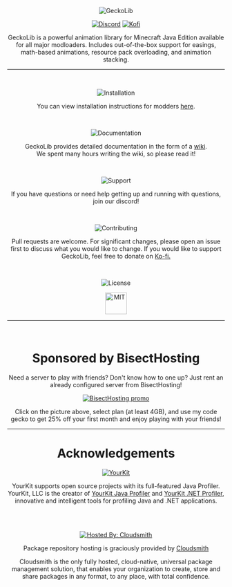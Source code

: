 <p align="center">
<img src="https://www.bisecthosting.com/images/CF/GeckoLib/bh_GL_header.png" alt="GeckoLib"/>
</p>
<p align="center">
<a href="https://discord.gg/pPEqBgJtZW"><img src="https://img.shields.io/discord/730912704776110121?color=green&label=Discord&logo=Discord&logoColor=green&style=for-the-badge" alt="Discord"/></a>
<a href="https://ko-fi.com/geckolib"><img src="https://shields.io/badge/kofi-Buy_a_coffee-ff5f5f?logo=ko-fi&type=patrons&style=for-the-badge&color=green&logoColor=green" alt="Kofi"/></a>
</p>
<p align="center">
GeckoLib is a powerful animation library for Minecraft Java Edition available for all major modloaders. Includes out-of-the-box support for easings, math-based animations, resource pack overloading, and animation stacking.
</p>
<hr>
<br>

<p align="center">
<img src="https://f000.backblazeb2.com/file/softwarelocker/bh_GL_2.png" alt="Installation"/> 
</p>
<p align="center">
You can view installation instructions for modders <a href="https://github.com/bernie-g/geckolib/wiki/Installation-(Geckolib4)">here</a>.
</p>
<br>

<p align="center">
    <img src="https://f000.backblazeb2.com/file/softwarelocker/bh_GL_3.png" alt="Documentation"/> 
</p>
<p align="center">
GeckoLib provides detailed documentation in the form of a <a href="https://github.com/bernie-g/geckolib/wiki/Installation-(Geckolib4)">wiki</a>.<br>We spent many hours writing the wiki, so please read it!
</p>
<br>

<p align="center">
<img src="https://f000.backblazeb2.com/file/softwarelocker/bh_GL_4.png" alt="Support"/> 
</p>
<p align="center">
If you have questions or need help getting up and running with questions, join our discord!
</p>
<br>

<p align="center">
<img src="https://f000.backblazeb2.com/file/softwarelocker/bh_GL_5.png" alt="Contributing"/>
</p>
<p align="center">
Pull requests are welcome. For significant changes, please open an issue first to discuss what you would like to change. If you would like to support GeckoLib, feel free to donate on <a href="https://ko-fi.com/geckolib">Ko-fi.</a>
</p>
<br>

<p align="center">
<img src="https://f000.backblazeb2.com/file/softwarelocker/bh_GL_6.png" alt="License"/> 
</p>
<p align="center">
<img src="https://img.shields.io/github/license/bernie-g/geckolib?style=for-the-badge" alt="MIT" height="50"/> 
</p>

<hr>
<br>
<h1 align="center">
Sponsored by BisectHosting
</h1>

<p align="center">
Need a server to play with friends? Don't know how to one up? Just rent an already configured server from BisectHosting!
</p>
<p align="center">
<a href="https://bisecthosting.com/gecko"><img src="https://f000.backblazeb2.com/file/softwarelocker/bh_GL_promo.png" alt="BisectHosting promo"/></a>
</p>
<p align="center">
Click on the picture above, select plan (at least 4GB), and use my code gecko to get 25% off your first month and enjoy playing with your friends!
</p>

<hr>
<h1 align="center">
Acknowledgements
</h1>

<p align="center">
<a href="https://www.yourkit.com/"><img src="https://www.yourkit.com/images/yklogo.png" alt="YourKit"/></a>
</p>
<p align="center">
YourKit supports open source projects with its full-featured Java Profiler. YourKit, LLC is the creator of <a href="https://www.yourkit.com/java/profiler/">YourKit Java Profiler</a> and <a href="https://www.yourkit.com/.net/profiler/">YourKit .NET Profiler</a>, innovative and intelligent tools for profiling Java and .NET applications.
</p>

<br>
<br>
<p align="center">
<a href="https://cloudsmith.com"><img src="https://img.shields.io/badge/OSS%20hosting%20by-cloudsmith-blue?logo=cloudsmith&style=for-the-badge" alt="Hosted By: Cloudsmith"/></a>
</p>
<p align="center">
Package repository hosting is graciously provided by <a href="https://www.cloudsmith.com">Cloudsmith</a>
</p>
<p align="center">
Cloudsmith is the only fully hosted, cloud-native, universal package management solution, that
enables your organization to create, store and share packages in any format, to any place, with total
confidence.
</p>